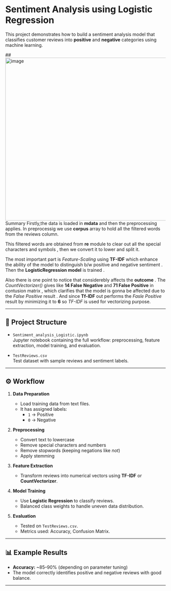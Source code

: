 # Sentiment Analysis using Logistic Regression

This project demonstrates how to build a sentiment analysis model that classifies customer reviews into **positive** and **negative** categories using machine learning.

##<img width="512" height="512" alt="image" src="https://github.com/user-attachments/assets/4cfda26f-077a-4fa5-a6d8-9dcfd8a68018" /> Summary 
  Firstly,the data is loaded in **mdata** and then the preprocessing applies. In preprocessig we use **corpus** array to hold all the filtered words from the reviews column.
  
  This filtered words are obtained from **re** module to clear out all the special characters and symbols , then we convert it to lower and split it.
  
  The most important part is  _Feature-Scaling_ using **TF-IDF** which enhance the ability of the model to distinguish b/w positive and negative sentiment . Then the                  **LogisticRegression model** is trained .

  Also there is one point to notice that considerebly affects the  **outcome** . The _CountVectorizer()_ gives like **14 False Negative** and **71 False Positive** in contusion      matrix , which clarifies that the model is gonna be affected due to the _False Positive_ result . And since **Tf-IDF** out performs the _Fasle Positive_ result by minimizing it    to **6** so _TF-IDF_ is used for vectorizing purpose.

---

## 📂 Project Structure

- `Sentiment_analysis_Logistic.ipynb`  
  Jupyter notebook containing the full workflow: preprocessing, feature extraction, model training, and evaluation.

- `TestReviews.csv`  
  Test dataset with sample reviews and sentiment labels.

---

## ⚙️ Workflow

1. **Data Preparation**
   - Load training data from text files.
   - It has assigned labels:  
     - `1` → Positive  
     - `0` → Negative  

2. **Preprocessing**
   - Convert text to lowercase  
   - Remove special characters and numbers  
   - Remove stopwords (keeping negations like *not*)  
   - Apply stemming  

3. **Feature Extraction**
   - Transform reviews into numerical vectors using **TF-IDF** or **CountVectorizer**.  

4. **Model Training**
   - Use **Logistic Regression** to classify reviews.  
   - Balanced class weights to handle uneven data distribution.  

5. **Evaluation**
   - Tested on `TestReviews.csv`.  
   - Metrics used: Accuracy, Confusion Matrix.  

---

## 📊 Example Results

- **Accuracy:** ~85–90% (depending on parameter tuning)  
- The model correctly identifies positive and negative reviews with good balance.  

---

